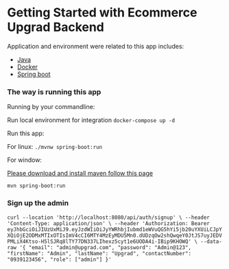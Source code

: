 # Getting Started with Ecommerce Upgrad Backend

Application and environment were related to this app includes:
 - [Java](https://www.oracle.com/cis/java/technologies/downloads/#java20)
 - [Docker](https://www.docker.com/)
 - [Spring boot](https://spring.io/)

### The way is running this app
 
Running by your commandline:

Run local environment for integration
`docker-compose up -d`

Run this app:

For linux:
`./mvnw spring-boot:run`

For window:

[Please download and install maven follow this page](https://maven.apache.org/)

`mvn spring-boot:run`

### Sign up the admin

`curl --location 'http://localhost:8080/api/auth/signup' \
--header 'Content-Type: application/json' \
--header 'Authorization: Bearer eyJhbGciOiJIUzUxMiJ9.eyJzdWIiOiJyYWRhbjIubmd1eWVuQG5hYi5jb20uYXUiLCJpYXQiOjE2ODMxMTIxOTIsImV4cCI6MTY4MzEyMDU5Mn0.dUDzqOw2shQwqeY0JtJS7uyJEDVPMLiX4Ktso-H5lSJRq8lTY77DN337LIhexz5cyt1e6UODA4i-IBip9KHOWQ' \
--data-raw '{
"email": "admin@upgrad.com",
"password": "Admin@123",
"firstName": "Admin",
"lastName": "Upgrad",
"contactNumber": "0939123456",
"role": ["admin"]
}'`